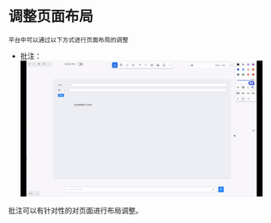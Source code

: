 # 调整页面布局

    平台中可以通过以下方式进行页面布局的调整

* 批注：
![](./assets/examples/Web/adjustlayout.gif)

批注可以有针对性的对页面进行布局调整。
